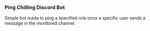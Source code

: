 ### Ping Chilling Discord Bot
Simple bot made to ping a specified role once a specific user sends a message in the monitored channel.
